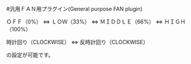 
#汎用ＦＡＮ用プラグイン(General purpose FAN plugin)

ＯＦＦ（0%） ⇔ ＬＯＷ（33%） ⇔ ＭＩＤＤＬＥ（66%） ⇔ ＨＩＧＨ（100%）

時計回り（CLOCKWISE） ⇔ 反時計回り（CLOCKWISE）

の設定が可能です。
